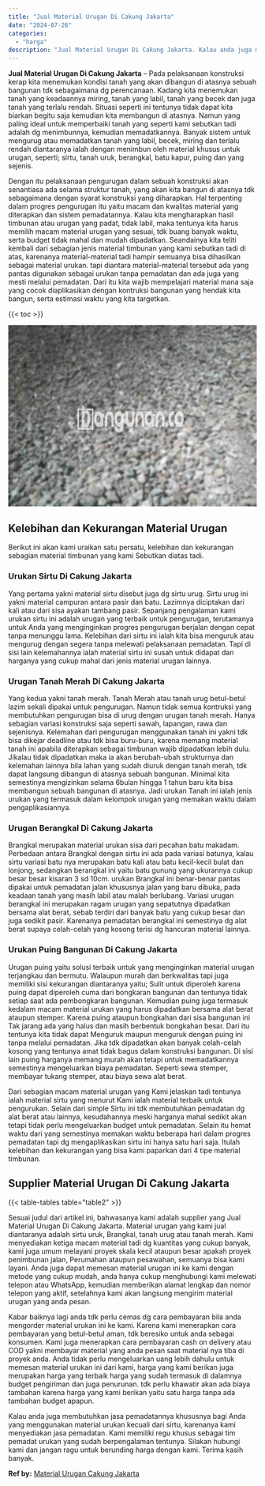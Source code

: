 ```yaml
---
title: "Jual Material Urugan Di Cakung Jakarta"
date: "2024-07-26"
categories: 
  - "harga"
description: "Jual Material Urugan Di Cakung Jakarta. Kalau anda juga membutuhkan jasa pemadatannya khususnya bagi Anda yang menggunakan material urukan kecuali dari sirtu..."
---
```


**Jual Material Urugan Di Cakung Jakarta** – Pada pelaksanaan konstruksi kerap kita menemukan kondisi tanah yang akan dibangun di atasnya sebuah bangunan tdk sebagaimana dg perencanaan. Kadang kita menemukan tanah yang keadaannya miring, tanah yang labil, tanah yang becek dan juga tanah yang terlalu rendah. Situasi seperti ini tentunya tidak dapat kita biarkan begitu saja kemudian kita membangun di atasnya. Namun yang paling ideal untuk memperbaiki tanah yang seperti kami sebutkan tadi adalah dg menimbunnya, kemudian memadatkannya. Banyak sistem untuk mengurug atau memadatkan tanah yang labil, becek, miring dan terlalu rendah diantaranya ialah dengan menimbun oleh material khusus untuk urugan, seperti; sirtu, tanah uruk, berangkal, batu kapur, puing dan yang sejenis.

Dengan itu pelaksanaan pengurugan dalam sebuah konstruksi akan senantiasa ada selama struktur tanah, yang akan kita bangun di atasnya tdk sebagaimana dengan syarat konstruksi yang diharapkan. Hal terpenting dalam progres pengurugan itu yaitu macam dan kwalitas material yang diterapkan dan sistem pemadatannya. Kalau kita mengharapkan hasil timbunan atau urugan yang padat, tidak labil, maka tentunya kita harus memilih macam material urugan yang sesuai, tdk buang banyak waktu, serta budget tidak mahal dan mudah dipadatkan. Seandainya kita teliti kembali dari sebagian jenis material timbunan yang kami sebutkan tadi di atas, karenanya material-material tadi hampir semuanya bisa dihasilkan sebagai material urukan. tapi diantara material-material tersebut ada yang pantas digunakan sebagai urukan tanpa pemadatan dan ada juga yang mesti melalui pemadatan. Dari itu kita wajib mempelajari material mana saja yang cocok diaplikasikan dengan kontruksi bangunan yang hendak kita bangun, serta estimasi waktu yang kita targetkan.

{{< toc >}}

![Jual Material Urugan Di Cakung Jakarta](/images/jual-urugan-10.png)

## Kelebihan dan Kekurangan Material Urugan

Berikut ini akan kami uraikan satu persatu, kelebihan dan kekurangan sebagian material timbunan yang kami Sebutkan diatas tadi.

### Urukan Sirtu Di Cakung Jakarta

Yang pertama yakni material sirtu disebut juga dg sirtu urug. Sirtu urug ini yakni material campuran antara pasir dan batu. Lazimnya diciptakan dari kali atau dari sisa ayakan tambang pasir. Sepanjang pengalaman kami urukan sirtu ini adalah urugan yang terbaik untuk pengurugan, terutamanya untuk Anda yang menginginkan progres pengurugan berjalan dengan cepat tanpa menunggu lama. Kelebihan dari sirtu ini ialah kita bisa menguruk atau mengurug dengan segera tanpa melewati pelaksanaan pemadatan. Tapi di sisi lain kelemahannya ialah material sirtu ini susah untuk didapat dan harganya yang cukup mahal dari jenis material urugan lainnya.

### Urugan Tanah Merah Di Cakung Jakarta

Yang kedua yakni tanah merah. Tanah Merah atau tanah urug betul-betul lazim sekali dipakai untuk pengurugan. Namun tidak semua kontruksi yang membutuhkan pengurugan bisa di urug dengan urugan tanah merah. Hanya sebagian variasi konstruksi saja seperti sawah, lapangan, rawa dan sejenisnya. Kelemahan dari pengurugan menggunakan tanah ini yakni tdk bisa dikejar deadline atau tdk bisa buru-buru, karena memang material tanah ini apabila diterapkan sebagai timbunan wajib dipadatkan lebih dulu. Jikalau tidak dipadatkan maka ia akan berubah-ubah strukturnya dan kelemahan lainnya bila lahan yang sudah diuruk dengan tanah merah, tdk dapat langsung dibangun di atasnya sebuah bangunan. Minimal kita semestinya mengizinkan selama 6bulan hingga 1 tahun baru kita bisa membangun sebuah bangunan di atasnya. Jadi urukan Tanah ini ialah jenis urukan yang termasuk dalam kelompok urugan yang memakan waktu dalam pengaplikasiannya.

### Urugan Berangkal Di Cakung Jakarta

Brangkal merupakan material urukan sisa dari pecahan batu makadam. Perbedaan antara Brangkal dengan sirtu ini ada pada variasi batunya, kalau sirtu variasi batu nya merupakan batu kali atau batu kecil-kecil bulat dan lonjong, sedangkan berangkal ini yaitu batu gunung yang ukurannya cukup besar besar kisaran 3 sd 10cm. urukan Brangkal ini benar-benar pantas dipakai untuk pemadatan jalan khususnya jalan yang baru dibuka, pada keadaan tanah yang masih labil atau malah berlubang. Variasi urugan berangkal ini merupakan ragam urugan yang sepatutnya dipadatkan bersama alat berat, sebab terdiri dari banyak batu yang cukup besar dan juga sedikit pasir. Karenanya pemadatan berangkal ini semestinya dg alat berat supaya celah-celah yang kosong terisi dg hancuran material lainnya.

### Urukan Puing Bangunan Di Cakung Jakarta

Urugan puing yaitu solusi terbaik untuk yang menginginkan material urugan terjangkau dan bermutu. Walaupun murah dan berkwalitas tapi juga memiliki sisi kekurangan diantaranya yaitu; Sulit untuk diperoleh karena puing dapat diperoleh cuma dari bongkaran bangunan dan tentunya tidak setiap saat ada pembongkaran bangunan. Kemudian puing juga termasuk kedalam macam material urukan yang harus dipadatkan bersama alat berat ataupun stemper. Karena puing ataupun bongkahan dari sisa bangunan ini Tak jarang ada yang halus dan masih berbentuk bongkahan besar. Dari itu tentunya kita tidak dapat Menguruk maupun menguruk dengan puing ini tanpa melalui pemadatan. Jika tdk dipadatkan akan banyak celah-celah kosong yang tentunya amat tidak bagus dalam konstruksi bangunan. Di sisi lain puing harganya memang murah akan tetapi untuk memadatkannya semestinya mengeluarkan biaya pemadatan. Seperti sewa stemper, membayar tukang stemper, atau biaya sewa alat berat.

Dari sebagian macam material urugan yang Kami jelaskan tadi tentunya ialah material sirtu yang menurut Kami ialah material terbaik untuk pengurukan. Selain dari simple Sirtu ini tdk membutuhkan pemadatan dg alat berat atau lainnya, kesudahannya meski harganya mahal sedikit akan tetapi tidak perlu mengeluarkan budget untuk pemadatan. Selain itu hemat waktu dari yang semestinya memakan waktu beberapa hari dalam progres pemadatan tapi dg mengaplikasikan sirtu ini hanya satu hari saja. Itulah kelebihan dan kekurangan yang bisa kami paparkan dari 4 tipe material timbunan.

## Supplier Material Urugan Di Cakung Jakarta

{{< table-tables table="table2" >}}

Sesuai judul dari artikel ini, bahwasanya kami adalah supplier yang Jual Material Urugan Di Cakung Jakarta. Material urugan yang kami jual diantaranya adalah sirtu uruk, Brangkal, tanah urug atau tanah merah. Kami menyediakan ketiga macam material tadi dg kuantitas yang cukup banyak, kami juga umum melayani proyek skala kecil ataupun besar apakah proyek penimbunan jalan, Perumahan ataupun pesawahan, semuanya bisa kami layani. Anda juga dapat memesan material urugan ini ke kami dengan metode yang cukup mudah, anda hanya cukup menghubungi kami melewati telepon atau WhatsApp, kemudian memberikan alamat lengkap dan nomor telepon yang aktif, setelahnya kami akan langsung mengirim material urugan yang anda pesan.

Kabar baiknya lagi anda tdk perlu cemas dg cara pembayaran bila anda mengorder material urukan ini ke kami. Karena kami menerapkan cara pembayaran yang betul-betul aman, tdk beresiko untuk anda sebagai konsumen. Kami juga menerapkan cara pembayaran cash on delivery atau COD yakni membayar material yang anda pesan saat material nya tiba di proyek anda. Anda tidak perlu mengeluarkan uang lebih dahulu untuk memesan material urukan ini dari kami, harga yang kami berikan juga merupakan harga yang terbaik harga yang sudah termasuk di dalamnya budget pengiriman dan juga penurunan. tdk perlu khawatir akan ada biaya tambahan karena harga yang kami berikan yaitu satu harga tanpa ada tambahan budget apapun.

Kalau anda juga membutuhkan jasa pemadatannya khususnya bagi Anda yang menggunakan material urukan kecuali dari sirtu, karenanya kami menyediakan jasa pemadatan. Kami memiliki regu khusus sebagai tim pemadat urukan yang sudah berpengalaman tentunya. Silakan hubungi kami dan jangan ragu untuk berunding harga dengan kami. Terima kasih banyak.

**Ref by:** [Material Urugan Cakung Jakarta](https://id.wikipedia.org/wiki/Material)

